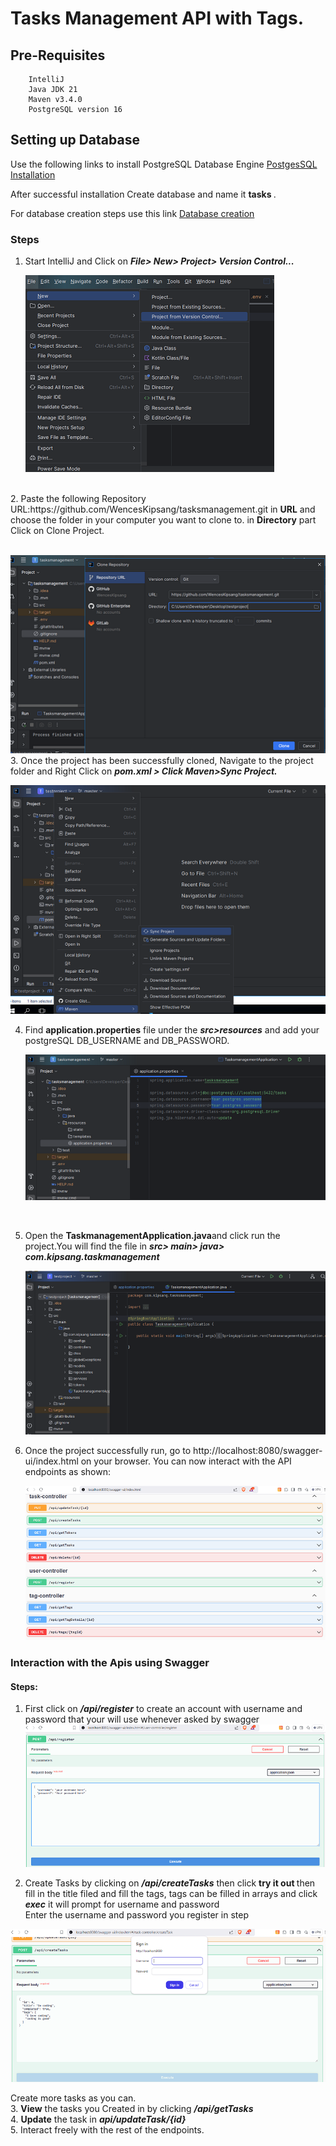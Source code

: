 # Tasks Management API with Tags.

## Pre-Requisites

        IntelliJ
        Java JDK 21
        Maven v3.4.0
        PostgreSQL version 16

## Setting up Database

Use the following links to install PostgreSQL Database Engine [PostgesSQL Installation](https://www.guru99.com/download-install-postgresql.html)

After successful installation Create database and name it <strong>tasks </strong>.

For database creation steps use this link
[Database creation](https://www.tutorialsteacher.com/postgresql/create-database)

### Steps

1. Start IntelliJ and Click on <strong><em>File> New> Project> Version Control...</em></strong>
   <br/>

   ![version contron](/images/selectfile.png)

<br/>
2. Paste the following Repository URL:https://github.com/WencesKipsang/tasksmanagement.git in <strong>URL</strong>
   and choose the folder in your computer you want to clone to. in <strong>Directory</strong> part
   Click on Clone Project.
<br/>
<br/>

![clone](/images/clone.png)
<br/> 3. Once the project has been successfully cloned, Navigate to the project folder and Right Click on <strong><em>pom.xml > Click Maven>Sync Project.</em></strong>
<br/>

![sync project](/images/syncpom.png)
<br/>

4. Find <strong>application.properties</strong> file under the <em><strong>src>resources</strong></em> and add your postgreSQL DB_USERNAME and DB_PASSWORD.
   <br/>

   ![aplication properties](/images/editapplicationpropertise.png)

      <br/>

5. Open the <strong>TaskmanagementApplication.java</strong>and click run the project.You will find the file in <em><strong> src> main> java> com.kipsang.taskmanagement</strong></em>
   <br/>

   ![run](/images/runproject.png)
   <br/>

6. Once the project successfully run, go to http://localhost:8080/swagger-ui/index.html on your browser. You can now interact with the API endpoints as shown:
   <br/>

   ![endpoints](/images/Swaggerui.png)
   <br/>

### Interaction with the Apis using Swagger

#### Steps:

1. First click on <strong><em> /api/register</em></strong> to create an account with username and password that your will use whenever asked by swagger
   ![register user](/images/registeruser.png)

2. Create Tasks by clicking on <strong><em>/api/createTasks</em></strong> then click <strong>try it out </strong> then fill in the title filed and fill the tags, tags can
   be filled in arrays and click <em><strong>exec</em></strong> it will prompt for username and password<br/>
   Enter the username and password you register in step

![create task](/images/createtaskpass.png)

Create more tasks as you can.<br/> 3. <strong>View</strong> the tasks you Created in by clicking <strong><em>/api/getTasks</em></strong> <br/> 4. <strong>Update</strong> the task in <em><strong>api/updateTask/{id}</strong></em><br/> 5. Interact freely with the rest of the endpoints.
